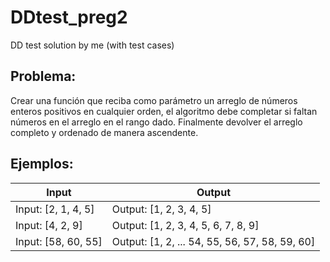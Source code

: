 # DDtest_preg2
 DD test solution by me (with test cases)

## Problema:

Crear una función que reciba como parámetro un arreglo de números enteros positivos en cualquier
orden, el algoritmo debe completar si faltan números en el arreglo en el rango dado. Finalmente
devolver el arreglo completo y ordenado de manera ascendente.

## Ejemplos:

Input | Output 
---------|----------
Input: [2, 1, 4, 5] | Output: [1, 2, 3, 4, 5] 
Input: [4, 2, 9] | Output: [1, 2, 3, 4, 5, 6, 7, 8, 9] 
Input: [58, 60, 55] | Output: [1, 2, ... 54, 55, 56, 57, 58, 59, 60] 


